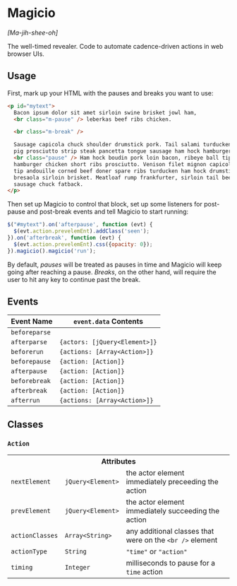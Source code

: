 # Magicio

*[Ma-jih-shee-oh]*

The well-timed revealer. Code to automate cadence-driven actions in web browser UIs.

## Usage

First, mark up your HTML with the pauses and breaks you want to use:

```html
<p id="mytext">
  Bacon ipsum dolor sit amet sirloin swine brisket jowl ham,
  <br class="m-pause" /> leberkas beef ribs chicken.

  <br class="m-break" />

  Sausage capicola chuck shoulder drumstick pork. Tail salami turducken biltong
  pig prosciutto strip steak pancetta tongue sausage ham hock hamburger.
  <br class="pause" /> Ham hock boudin pork loin bacon, ribeye ball tip doner
  hamburger chicken short ribs prosciutto. Venison filet mignon capicola, ball
  tip andouille corned beef doner spare ribs turducken ham hock drumstick
  bresaola sirloin brisket. Meatloaf rump frankfurter, sirloin tail beef ribs
  sausage chuck fatback.
</p>
```

Then set up Magicio to control that block, set up some listeners for post-pause
and post-break events and tell Magicio to start running:

```javascript
$("#mytext").on('afterpause', function (evt) {
  $(evt.action.prevelemEnt).addClass('seen');
}).on('afterbreak', function (evt) {
  $(evt.action.prevelemEnt).css({opacity: 0});
}).magicio().magicio('run');
```

By default, *pauses* will be treated as pauses in time and Magicio will keep
going after reaching a pause. *Breaks*, on the other hand, will require the
user to hit any key to continue past the break.

## Events

<table>
  <thead>
    <tr>
      <th>Event Name</th>
      <th><code>event.data</code> Contents</th>
    </tr>
  </thead>
  <tr>
    <td><code>beforeparse</code></td>
    <td></td>
  </tr>
  <tr>
    <td><code>afterparse</code></td>
    <td><code>{actors: [jQuery&lt;Element&gt;]}</code></td>
  </tr>
  <tr>
    <td><code>beforerun</code></td>
    <td><code>{actions: [Array&lt;Action&gt;]}</code></td>
  </tr>
  <tr>
    <td><code>beforepause</code></td>
    <td><code>{action: [Action]}</code></td>
  </tr>
  <tr>
    <td><code>afterpause</code></td>
    <td><code>{action: [Action]}</code></td>
  </tr>
  <tr>
    <td><code>beforebreak</code></td>
    <td><code>{action: [Action]}</code></td>
  </tr>
  <tr>
    <td><code>afterbreak</code></td>
    <td><code>{action: [Action]}</code></td>
  </tr>
  <tr>
    <td><code>afterrun</code></td>
    <td><code>{actions: [Array&lt;Action&gt;]}</code></td>
  </tr>
  <tr>
</table>

## Classes

<h3><code>Action</code></h3>

<table>
  <tr>
    <th colspan="3">Attributes</th>
  </tr>
  <tr>
    <td><code>nextElement</code></td>
    <td><code>jQuery&lt;Element&gt;</code></td>
    <td>the actor element immediately preceeding the action</td>
  </tr>
  <tr>
    <td><code>prevElement</code></td>
    <td><code>jQuery&lt;Element&gt;</code></td>
    <td>the actor element immediately succeeding the action</td>
  </tr>
  <tr>
    <td><code>actionClasses</code></td>
    <td><code>Array&lt;String&gt;</code></td>
    <td>any additional classes that were on the <code>&lt;br /&gt;</code> element</td>
  </tr>
  <tr>
    <td><code>actionType</code></td>
    <td><code>String</code></td>
    <td><code>"time"</code> or <code>"action"</code></td>
  </tr>
  <tr>
    <td><code>timing</code></td>
    <td><code>Integer</code></td>
    <td>milliseconds to pause for a <code>time</code> action</td>
  </tr>
</table>
